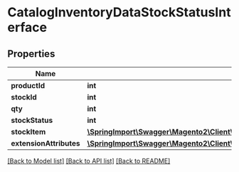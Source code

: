 # CatalogInventoryDataStockStatusInterface

## Properties
Name | Type | Description | Notes
------------ | ------------- | ------------- | -------------
**productId** | **int** |  | 
**stockId** | **int** |  | 
**qty** | **int** |  | 
**stockStatus** | **int** |  | 
**stockItem** | [**\SpringImport\Swagger\Magento2\Client\Model\CatalogInventoryDataStockItemInterface**](CatalogInventoryDataStockItemInterface.md) |  | 
**extensionAttributes** | [**\SpringImport\Swagger\Magento2\Client\Model\CatalogInventoryDataStockStatusExtensionInterface**](CatalogInventoryDataStockStatusExtensionInterface.md) |  | [optional] 

[[Back to Model list]](../README.md#documentation-for-models) [[Back to API list]](../README.md#documentation-for-api-endpoints) [[Back to README]](../README.md)


